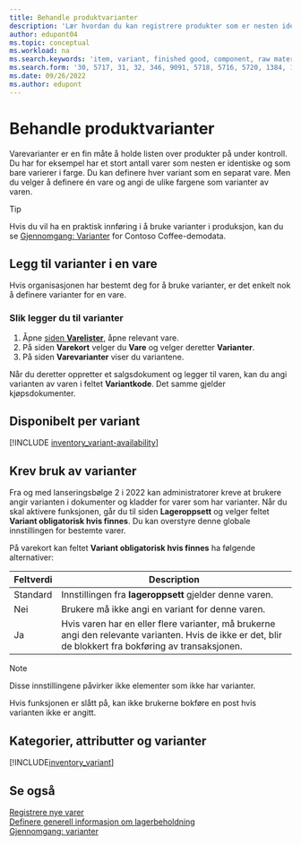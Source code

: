 ```yaml
---
title: Behandle produktvarianter
description: 'Lær hvordan du kan registrere produkter som er nesten identiske, men som er forskjellig fra farge, størrelse eller materiale som varevarianter.'
author: edupont04
ms.topic: conceptual
ms.workload: na
ms.search.keywords: 'item, variant, finished good, component, raw material, assembly item, item substitution'
ms.search.form: '30, 5717, 31, 32, 346, 9091, 5718, 5716, 5720, 1384, 1383, 35, 5404, 1378, 5719'
ms.date: 09/26/2022
ms.author: edupont
---
```

# <a name="manage-product-variants"></a><a name="manage-product-variants"></a>Behandle produktvarianter

Varevarianter er en fin måte å holde listen over produkter på under kontroll. Du har for eksempel har et stort antall varer som nesten er identiske og som bare varierer i farge. Du kan definere hver variant som en separat vare. Men du velger å definere én vare og angi de ulike fargene som varianter av varen.  

> [!TIP]
> Hvis du vil ha en praktisk innføring i å bruke varianter i produksjon, kan du se [Gjennomgang: Varianter](contoso-coffee/manufacturing/variants.md) for Contoso Coffee-demodata.  

## <a name="add-variants-to-an-item"></a><a name="add-variants-to-an-item"></a>Legg til varianter i en vare

Hvis organisasjonen har bestemt deg for å bruke varianter, er det enkelt nok å definere varianter for en vare.  

### <a name="to-add-variants"></a><a name="to-add-variants"></a>Slik legger du til varianter

1. Åpne [siden **Varelister**](https://businesscentral.dynamics.com/?page=31), åpne relevant vare.  
2. På siden **Varekort** velger du **Vare** og velger deretter **Varianter**.  
3. På siden **Varevarianter** viser du variantene.  

Når du deretter oppretter et salgsdokument og legger til varen, kan du angi varianten av varen i feltet **Variantkode**. Det samme gjelder kjøpsdokumenter.  

## <a name="item-availability-by-variant"></a><a name="item-availability-by-variant"></a>Disponibelt per variant

[!INCLUDE [inventory_variant-availability](includes/inventory_variant-availability.md)]

## <a name="require-use-of-variants"></a><a name="require-use-of-variants"></a>Krev bruk av varianter

Fra og med lanseringsbølge 2 i 2022 kan administratorer kreve at brukere angir varianten i dokumenter og kladder for varer som har varianter. Når du skal aktivere funksjonen, går du til siden **Lageroppsett** og velger feltet **Variant obligatorisk hvis finnes**. Du kan overstyre denne globale innstillingen for bestemte varer.  

På varekort kan feltet **Variant obligatorisk hvis finnes** ha følgende alternativer:

|Feltverdi |Description|
|---------|----|
|Standard| Innstillingen fra **lageroppsett** gjelder denne varen.|
|Nei| Brukere må ikke angi en variant for denne varen.|
|Ja| Hvis varen har en eller flere varianter, må brukerne angi den relevante varianten. Hvis de ikke er det, blir de blokkert fra bokføring av transaksjonen.|

> [!NOTE]
> Disse innstillingene påvirker ikke elementer som ikke har varianter.

Hvis funksjonen er slått på, kan ikke brukerne bokføre en post hvis varianten ikke er angitt.

## <a name="categories-attributes-and-variants"></a><a name="categories-attributes-and-variants"></a>Kategorier, attributter og varianter

[!INCLUDE[inventory_variant](includes/inventory_variant.md)]

## <a name="see-also"></a><a name="see-also"></a>Se også

[Registrere nye varer](inventory-how-register-new-items.md)  
[Definere generell informasjon om lagerbeholdning](inventory-how-setup-general.md)  
[Gjennomgang: varianter](contoso-coffee/manufacturing/variants.md)  
